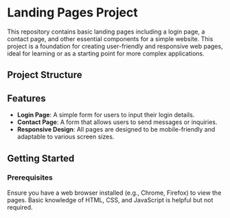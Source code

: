 # Landing Pages Project

This repository contains basic landing pages including a login page, a contact page, and other essential components for a simple website. This project is a foundation for creating user-friendly and responsive web pages, ideal for learning or as a starting point for more complex applications.

## Project Structure

## Features

- **Login Page**: A simple form for users to input their login details.
- **Contact Page**: A form that allows users to send messages or inquiries.
- **Responsive Design**: All pages are designed to be mobile-friendly and adaptable to various screen sizes.

## Getting Started

### Prerequisites

Ensure you have a web browser installed (e.g., Chrome, Firefox) to view the pages. Basic knowledge of HTML, CSS, and JavaScript is helpful but not required.


